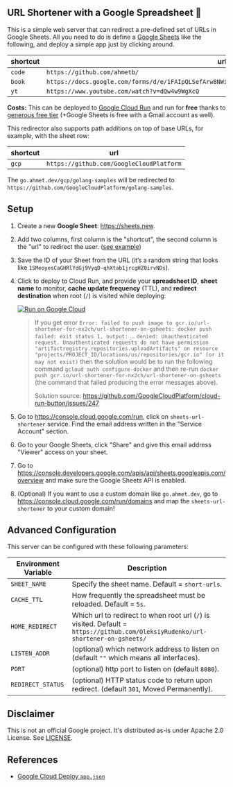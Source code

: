 ## URL Shortener with a Google Spreadsheet 📑

This is a simple web server that can redirect a pre-defined set of URLs in
Google Sheets. All you need to do is define a [Google Sheets][ex] like the
following, and deploy a simple app just by clicking around.

| shortcut | url |
|----|---|
| `code` | `https://github.com/ahmetb/` |
| `book` | `https://docs.google.com/forms/d/e/1FAIpQLSefArw8NWiha6YCaoTccGZmo4QvuDYY4s87Y_tjW6h4al_4NQ/viewform` |
| `yt` | `https://www.youtube.com/watch?v=dQw4w9WgXcQ`

**Costs:** This can be deployed to [Google Cloud Run](https://cloud.run) and run
for **free** thanks to [generous free tier][free tier] (+Google Sheets is free
with a Gmail account as well).

[free tier]: https://cloud.google.com/run/pricing

This redirector also supports path additions on top of base URLs, for example,
with the sheet row:

| shortcut | url |
|----|---|
| `gcp` | `https://github.com/GoogleCloudPlatform` |

The `go.ahmet.dev/gcp/golang-samples` will be redirected to
`https://github.com/GoogleCloudPlatform/golang-samples`.

## Setup

1. Create a new **Google Sheet**: https://sheets.new.

1. Add two columns, first column is the "shortcut", the second
   column is the "url" to redirect the user. ([see example][ex])

1. Save the ID of your Sheet from the URL (it’s a random string
   that looks like `1SMeoyesCaGHRlYdGj9VyqD-qhXtab1jrcgHZ0irvNDs`).

1. Click to deploy to Cloud Run, and provide your **spreadsheet
   ID**, **sheet name** to monitor, **cache update frequency** (TTL), and **redirect destination** when root (`/`)
   is visited while deploying:

   [![Run on Google Cloud](https://deploy.cloud.run/button.svg)](https://deploy.cloud.run)

   > If you get error
   > `Error: failed to push image to gcr.io/url-shortener-for-nx2ch/url-shortener-on-gsheets: docker push failed: exit status 1, output:`
   > ...
   > `denied: Unauthenticated request. Unauthenticated requests do not have permission "artifactregistry.repositories.uploadArtifacts" on resource "projects/PROJECT_ID/locations/us/repositories/gcr.io" (or it may not exist)`
   > then the solution would be to run the following command
   > `gcloud auth configure-docker`
   > and then re-run
   > `docker push gcr.io/url-shortener-for-nx2ch/url-shortener-on-gsheets`
   > (the command that failed producing the error messages above).
   > 
   > Solution source: https://github.com/GoogleCloudPlatform/cloud-run-button/issues/247 

1. Go to https://console.cloud.google.com/run, click on
   `sheets-url-shortener` service. Find the email address written in the
   "Service Account" section.

1. Go to your Google Sheets, click "Share" and give this email
   address "Viewer" access on your sheet.

1. Go to https://console.developers.google.com/apis/api/sheets.googleapis.com/overview
   and make sure the Google Sheets API is enabled.

1. (Optional) If you want to use a custom domain like `go.ahmet.dev`, go to
   https://console.cloud.google.com/run/domains and map the
   `sheets-url-shortener` to your custom domain!

## Advanced Configuration

This server can be configured with these following parameters:

| Environment Variable | Description |
|-----|------|
| `SHEET_NAME` | Specify the sheet name. Default = `short-urls`. |
| `CACHE_TTL` | How frequently the spreadsheet must be reloaded. Default = `5s`. |
| `HOME_REDIRECT` | Which url to redirect to when root url (`/`) is visited. Default = `https://github.com/OleksiyRudenko/url-shortener-on-gsheets/` |
| `LISTEN_ADDR` | (optional) which network address to listen on (default `""` which means all interfaces). |
| `PORT` | (optional) http port to listen on (default `8080`). |
| `REDIRECT_STATUS` | (optional) HTTP status code to return upon redirect. (default `301`, Moved Permanently). |

## Disclaimer

This is not an official Google project. It's distributed as-is under Apache 2.0
License. See [LICENSE](./LICENSE).

[ex]: https://docs.google.com/spreadsheets/d/1wCcj0Y4wFUHGAY0DmyefFlQ3s1DR8aUTz9seykM2iJ8/edit?usp=sharing

## References

- [Google Cloud Deploy `app.json`](https://github.com/GoogleCloudPlatform/cloud-run-button#customizing-deployment-parameters)
